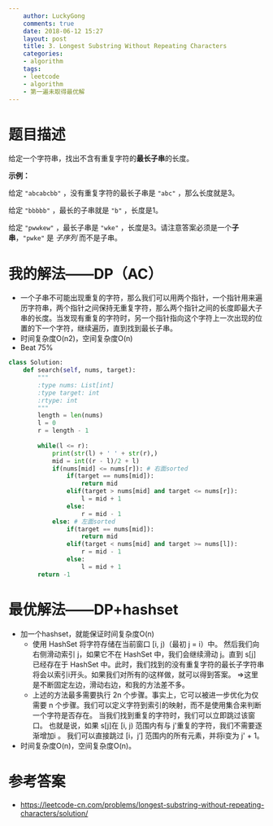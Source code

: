 ```yaml
---
    author: LuckyGong
    comments: true
    date: 2018-06-12 15:27
    layout: post
    title: 3. Longest Substring Without Repeating Characters
    categories:
    - algorithm
    tags:
    - leetcode
    - algorithm
    - 第一遍未取得最优解
---
```


# 题目描述

给定一个字符串，找出不含有重复字符的**最长子串**的长度。

**示例：**

给定 `"abcabcbb"` ，没有重复字符的最长子串是 `"abc"` ，那么长度就是3。

给定 `"bbbbb"` ，最长的子串就是 `"b"` ，长度是1。

给定 `"pwwkew"` ，最长子串是 `"wke"` ，长度是3。请注意答案必须是一个**子串**，`"pwke"` 是 *子序列*  而不是子串。

# 我的解法——DP（AC）

- 一个子串不可能出现重复的字符，那么我们可以用两个指针，一个指针用来遍历字符串，两个指针之间保持无重复字符，那么两个指针之间的长度即最大子串的长度。当发现有重复的字符时，另一个指针指向这个字符上一次出现的位置的下一个字符，继续遍历，直到找到最长子串。 
- 时间复杂度O(n2)，空间复杂度O(n)
- Beat 75%

```python
class Solution:
    def search(self, nums, target):
        """
        :type nums: List[int]
        :type target: int
        :rtype: int
        """
        length = len(nums)
        l = 0
        r = length - 1
        
        while(l <= r):
            print(str(l) + ' ' + str(r),)
            mid = int((r - l)/2 + l)
            if(nums[mid] <= nums[r]): # 右面sorted
                if(target == nums[mid]):
                    return mid
                elif(target > nums[mid] and target <= nums[r]):
                    l = mid + 1
                else:
                    r = mid - 1
            else: # 左面sorted
                if(target == nums[mid]):
                    return mid
                elif(target < nums[mid] and target >= nums[l]):
                    r = mid - 1
                else:
                    l = mid + 1
        return -1
```

# 最优解法——DP+hashset

- 加一个hashset，就能保证时间复杂度O(n)
  - 使用 HashSet 将字符存储在当前窗口 [i, j)（最初 j = i）中。 然后我们向右侧滑动索引 j，如果它不在 HashSet 中，我们会继续滑动 j。直到 s[j] 已经存在于 HashSet 中。此时，我们找到的没有重复字符的最长子字符串将会以索引i开头。如果我们对所有的i这样做，就可以得到答案。 =>这里是不断固定左边，滑动右边，和我的方法差不多。
  - 上述的方法最多需要执行 2n 个步骤。事实上，它可以被进一步优化为仅需要 n 个步骤。我们可以定义字符到索引的映射，而不是使用集合来判断一个字符是否存在。 当我们找到重复的字符时，我们可以立即跳过该窗口。 也就是说，如果 s[j]在 [i, j) 范围内有与 j'重复的字符，我们不需要逐渐增加i 。 我们可以直接跳过 [i，j′] 范围内的所有元素，并将i变为 j' + 1。 
- 时间复杂度O(n)，空间复杂度O(n)。

# 参考答案

- https://leetcode-cn.com/problems/longest-substring-without-repeating-characters/solution/